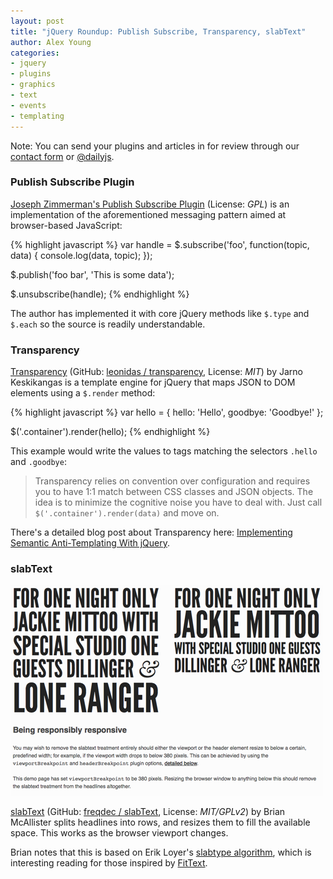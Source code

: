 ```yaml
---
layout: post
title: "jQuery Roundup: Publish Subscribe, Transparency, slabText"
author: Alex Young
categories: 
- jquery
- plugins
- graphics
- text
- events
- templating
---
```


<div class="intro">
Note: You can send your plugins and articles in for review through our <a href="/contact.html">contact form</a> or <a href="http://twitter.com/dailyjs">@dailyjs</a>.
</div>

### Publish Subscribe Plugin

[Joseph Zimmerman's Publish Subscribe Plugin](http://www.joezimjs.com/projects/publish-subscribe-jquery-plugin/) (License: _GPL_) is an implementation of the aforementioned messaging pattern aimed at browser-based JavaScript:

{% highlight javascript %}
var handle = $.subscribe('foo', function(topic, data) {
  console.log(data, topic);
});

$.publish('foo bar', 'This is some data');

$.unsubscribe(handle);
{% endhighlight %}

The author has implemented it with core jQuery methods like `$.type` and `$.each` so the source is readily understandable.

### Transparency

[Transparency](http://leonidas.github.com/transparency/) (GitHub: [leonidas / transparency](https://github.com/leonidas/transparency), License: _MIT_) by Jarno Keskikangas is a template engine for jQuery that maps JSON to DOM elements using a `$.render` method:

{% highlight javascript %}
var hello = {
  hello:   'Hello',
  goodbye: 'Goodbye!'
};

$('.container').render(hello);
{% endhighlight %}

This example would write the values to tags matching the selectors `.hello` and `.goodbye`:

> Transparency relies on convention over configuration and requires you to have 1:1 match between
> CSS classes and JSON objects. The idea is to minimize the cognitive noise you have to deal
> with. Just call `$('.container').render(data)` and move on.

There's a detailed blog post about Transparency here: [Implementing Semantic Anti-Templating With jQuery](https://github.com/leonidas/codeblog/blob/master/2012/2012-01-13-implementing-semantic-anti-templating-with-jquery.md).

### slabText

![slabText example](/images/posts/slabtext.png)

[slabText](http://www.frequency-decoder.com/demo/slabText/) (GitHub: [freqdec / slabText](https://github.com/freqDec/slabText/), License: _MIT/GPLv2_) by Brian McAllister splits headlines into rows, and resizes them to fill the available space.  This works as the browser viewport changes.

Brian notes that this is based on Erik Loyer's [slabtype algorithm](http://erikloyer.com/index.php/blog/the_slabtype_algorithm_part_1_background/), which is interesting reading for those inspired by [FitText](http://fittextjs.com/).

